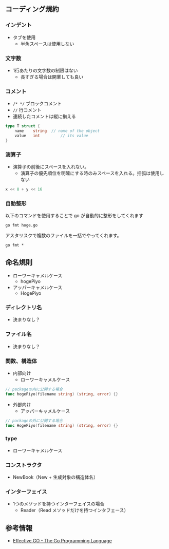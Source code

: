 ## コーディング規約

### インデント
* タブを使用
  * 半角スペースは使用しない

### 文字数
* 1行あたりの文字数の制限はない
  * 長すぎる場合は開業しても良い

### コメント
* `/* */` ブロックコメント
* `//` 行コメント
* 連続したコメントは縦に揃える
```go
type T struct {
	name	string	// name of the object
	value	int			// its value
}
```

### 演算子
* 演算子の前後にスペースを入れない。
  * 演算子の優先順位を明確にする時のみスペースを入れる。括弧は使用しない
```go
x << 8 + y << 16
```

### 自動整形
以下のコマンドを使用することで go が自動的に整形をしてくれます
```shell
go fmt hoge.go
```

アスタリスクで複数のファイルを一括でやってくれます。
```shell
go fmt *
```

## 命名規則
* ローワーキャメルケース
  * hogePiyo
* アッパーキャメルケース
  * HogePiyo

### ディレクトリ名
* 決まりなし？

### ファイル名
* 決まりなし？

### 関数、構造体
* 内部向け
    * ローワーキャメルケース
```go
// packageの内に公開する場合
func hogePiyo(filename string) (string, error) {}
```
* 外部向け
    * アッパーキャメルケース

```go
// packageの外に公開する場合
func HogePiyo(filename string) (string, error) {}
```

### type
* ローワーキャメルケース

### コンストラクタ
* NewBook（New + 生成対象の構造体名）

### インターフェイス
* 1つのメソッドを持つインターフェイスの場合
  * Reader（Read メソッドだけを持つインタフェース）

## 参考情報
* [Effective GO - The Go Programming Language](https://golang.org/doc/effective_go)
